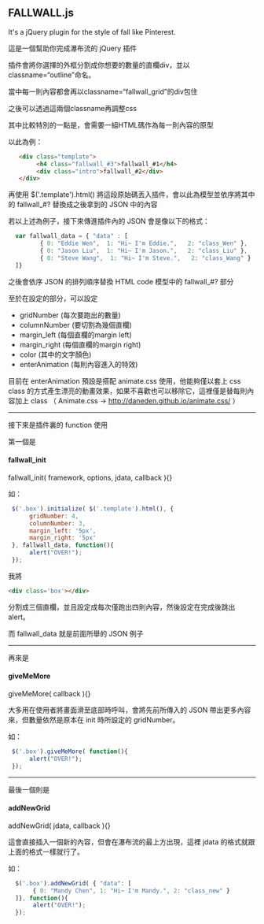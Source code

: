 <h2>FALLWALL.js</h2>

It's a jQuery plugin for the style of fall like Pinterest.

這是一個幫助你完成瀑布流的 jQuery 插件

插件會將你選擇的外框分割成你想要的數量的直欄div，並以classname=“outline”命名。

當中每一則內容都會再以classname=“fallwall_grid”的div包住

之後可以透過這兩個classname再調整css

其中比較特別的一點是，會需要一組HTML碼作為每一則內容的原型

以此為例：
```html
   <div class="template">
        <h4 class="fallwall_#3">fallwall_#1</h4>
        <div class="intro">fallwall_#2</div>
   </div>
```

再使用 $('.template').html() 將這段原始碼丟入插件，會以此為模型並依序將其中的 fallwall_#? 替換成之後拿到的 JSON 中的內容

若以上述為例子，接下來傳進插件內的 JSON 會是像以下的格式：

```javascript
  var fallwall_data = { "data" : [
         { 0: "Eddie Wen",  1: "Hi~ I'm Eddie.",   2: "class_Wen" },
         { 0: "Jason Liu",  1: "Hi~ I'm Jason.",   2: "class_Liu" },
         { 0: "Steve Wang",  1: "Hi~ I'm Steve.",   2: "class_Wang" }
  ]}
```

之後會依序 JSON 的排列順序替換 HTML code 模型中的 fallwall_#? 部分

至於在設定的部分，可以設定
<ul>
   <li>gridNumber (每次要跑出的數量)</li>
   <li>columnNumber (要切割為幾個直欄)</li>
   <li>margin_left (每個直欄的margin left)</li>
   <li>margin_right (每個直欄的margin right)</li>
   <li>color (其中的文字顏色)</li>
   <li>enterAnimation (每則內容進入的特效)</li>
</ul>

目前在 enterAnimation 預設是搭配 animate.css 使用，他能夠僅以套上 css class 的方式產生漂亮的動畫效果，如果不喜歡也可以移除它，這裡僅是替每則內容加上 class
（ Animate.css -> http://daneden.github.io/animate.css/ ）

******************************

接下來是插件裏的 function 使用

第一個是 <h4>fallwall_init</h4>

fallwall_init( framework, options, jdata, callback ){}

如：

```javascript
 $('.box').initialize( $('.template').html(), {
      gridNumber: 4,
      columnNumber: 3,
      margin_left: '5px',
      margin_right: '5px'
 }, fallwall_data, function(){
      alert("OVER!");
 });
```

我將

```html
<div class='box'></div>
```

分割成三個直欄，並且設定成每次僅跑出四則內容，然後設定在完成後跳出alert。

而 fallwall_data 就是前面所舉的 JSON 例子

******************************

再來是 <h4>giveMeMore</h4>

giveMeMore( callback ){}

大多用在使用者將畫面滑至底部時呼叫，會將先前所傳入的 JSON 帶出更多內容來，但數量依然是原本在 init 時所設定的 gridNumber。

如：

```javascript
 $('.box').giveMeMore( function(){
      alert("OVER!");
 });
```

******************************

最後一個則是 <h4>addNewGrid</h4>

addNewGrid( jdata, callback ){}

這會直接插入一個新的內容，但會在瀑布流的最上方出現，這裡 jdata 的格式就跟上面的格式一樣就行了。

如：

```javascript
  $('.box').addNewGrid( { "data": [
       { 0: "Mandy Chen", 1: "Hi~ I'm Mandy.", 2: "class_new" }
  ]}, function(){
       alert("OVER!");
  });
```
